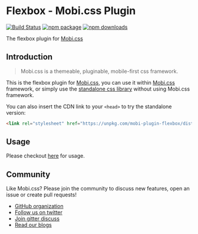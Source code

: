 # Flexbox - Mobi.css Plugin

[![Build Status](https://img.shields.io/travis/mobi-css/mobi-plugin-flexbox.svg)](https://travis-ci.org/mobi-css/mobi-plugin-flexbox) [![npm package](https://img.shields.io/npm/v/mobi-plugin-flexbox.svg)](https://www.npmjs.org/package/mobi-plugin-flexbox) [![npm downloads](http://img.shields.io/npm/dm/mobi-plugin-flexbox.svg)](https://www.npmjs.org/package/mobi-plugin-flexbox) 

The flexbox plugin for [Mobi.css](http://getmobicss.com)

## Introduction

> Mobi.css is a themeable, pluginable, mobile-first css framework.

This is the flexbox plugin for [Mobi.css](http://getmobicss.com), you can use it within [Mobi.css](http://getmobicss.com) framework, or simply use the [standalone css library](https://github.com/mobi-css/mobi-plugin-flexbox/releases) without using Mobi.css framework.

You can also insert the CDN link to your `<head>` to try the standalone version:

```html
<link rel="stylesheet" href="https://unpkg.com/mobi-plugin-flexbox/dist/mobi-plugin-flexbox.min.css" />
```

## Usage

Please checkout [here](https://mobi-css.github.io/mobi-plugin-flexbox/) for usage.

## Community

Like Mobi.css? Please join the community to discuss new features, open an issue or create pull requests!

- [GitHub organization](http://github.com/mobi-css)
- [Follow us on twitter](https://twitter.com/mobi_css)
- [Join gitter discuss](https://gitter.im/mobi-css)
- [Read our blogs](https://medium.com/@mobi_css)
